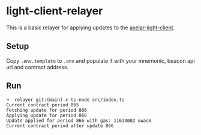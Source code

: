 # light-client-relayer

This is a basic relayer for applying updates to the [axelar-light-client](https://github.com/commonprefix/axelar-light-client).

## Setup

Copy `.env.template` to `.env` and populate it with your mnemonic, beacon api url and contract address.

## Run

```
➜  relayer git:(main) ✗ ts-node src/index.ts
Current contract period 865
Fetching update for period 866
Applying update for period 866
Update applied for period 866 with gas: 11614002 uwasm
Current contract period after update 866
```
